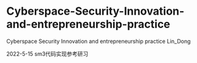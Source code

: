 # Cyberspace-Security-Innovation-and-entrepreneurship-practice
Cyberspace Security Innovation and entrepreneurship practice
Lin_Dong 

2022-5-15 sm3代码实现参考研习
